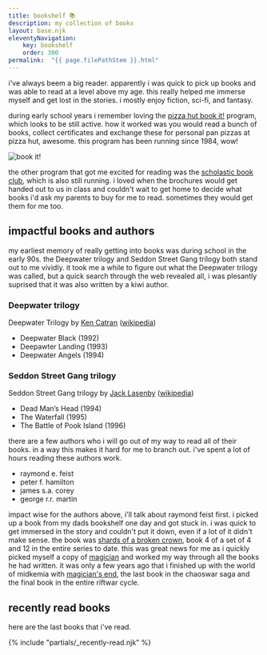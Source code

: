 ```yaml
---
title: bookshelf 📚
description: my collection of books
layout: base.njk
eleventyNavigation:
    key: bookshelf
    order: 300
permalink:  "{{ page.filePathStem }}.html"
---
```


i've always beem a big reader. apparently i was quick to pick up books and was able to read at a level above my age. this really helped me immerse myself and get lost in the stories. i mostly enjoy fiction, sci-fi, and fantasy.

during early school years i remember loving the [pizza hut book it!](https://www.bookitprogram.com/) program, which looks to be still active. how it worked was you would read a bunch of books, collect certificates and exchange these for personal pan pizzas at pizza hut, awesome. this program has been running since 1984, wow!

![book it!](../img/bookshelf/book-it.png#center)

the other program that got me excited for reading was the [scholastic book club](https://www.scholastic.co.nz/schools/book-club/), which is also still running. i loved when the brochures would get handed out to us in class and couldn't wait to get home to decide what books i'd ask my parents to buy for me to read. sometimes they would get them for me too.

## impactful books and authors

my earliest memory of really getting into books was during school in the early 90s. the Deepwater trilogy and Seddon Street Gang trilogy both stand out to me vividly. it took me a while to figure out what the Deepwater trilogy was called, but a quick search through the web revealed all, i was plesantly suprised that it was also written by a kiwi author.

### Deepwater trilogy
Deepwater Trilogy by [Ken Catran](https://www.read-nz.org/writer/catran-ken/) ([wikipedia](https://en.wikipedia.org/wiki/Deepwater_trilogy))
- Deepwater Black (1992)
- Deepawter Landing (1993)
- Deepwater Angels (1994)

### Seddon Street Gang trilogy
Seddon Street Gang trilogy by [Jack Lasenby](https://www.read-nz.org/writer/lasenby-jack/) ([wikipedia](https://en.wikipedia.org/wiki/Jack_Lasenby))
- Dead Man’s Head (1994)
- The Waterfall (1995)
- The Battle of Pook Island (1996)

there are a few authors who i will go out of my way to read all of their books. in a way this makes it hard for me to branch out. i've spent a lot of hours reading these authors work.

- raymond e. feist
- peter f. hamilton
- james s.a. corey
- george r.r. martin

impact wise for the authors above, i'll talk about raymond feist first. i picked up a book from my dads bookshelf one day and got stuck in. i was quick to get immersed in the story and couldn't put it down, even if a lot of it didn't make sense. the book was [shards of a broken crown](https://en.wikipedia.org/wiki/Shards_of_a_Broken_Crown), book 4 of a set of 4 and 12 in the entire series to date. this was great news for me as i quickly picked myself a copy of [magician](https://en.wikipedia.org/wiki/Magician_(Feist_novel)) and worked my way through all the books he had written. it was only a few years ago that i finished up with the world of midkemia with [magician's end](https://en.wikipedia.org/wiki/Magician%27s_End), the last book in the chaoswar saga and the final book in the entire riftwar cycle.

## recently read books

here are the last books that i've read.

{% include "partials/_recently-read.njk" %}